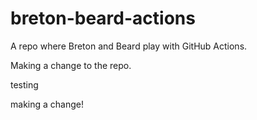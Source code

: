 # breton-beard-actions
A repo where Breton and Beard play with GitHub Actions.

Making a change to the repo.

testing 

making a change! 
